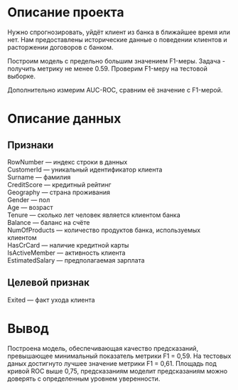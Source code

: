 # Описание проекта
Нужно спрогнозировать, уйдёт клиент из банка в ближайшее время или нет. Нам предоставлены исторические данные о поведении клиентов и расторжении договоров с банком.

Построим модель с предельно большим значением F1-меры. Задача - получить метрику не менее 0.59. Проверим F1-меру на тестовой выборке.

Дополнительно измерим AUC-ROC, сравним её значение с F1-мерой.

# Описание данных
  ## Признаки
RowNumber — индекс строки в данных
<br>CustomerId — уникальный идентификатор клиента
<br>Surname — фамилия
<br>CreditScore — кредитный рейтинг
<br>Geography — страна проживания
<br>Gender — пол
<br>Age — возраст
<br>Tenure — сколько лет человек является клиентом банка
<br>Balance — баланс на счёте
<br>NumOfProducts — количество продуктов банка, используемых клиентом
<br>HasCrCard — наличие кредитной карты
<br>IsActiveMember — активность клиента
<br>EstimatedSalary — предполагаемая зарплата
  ## Целевой признак
Exited — факт ухода клиента

# Вывод

Построена модель, обеспечивающая качество предсказаний, превышающее минимальный показатель метрики F1 = 0,59. На тестовых даных достигнуто лучшее значение метрики  F1 = 0,61. Площадь под кривой ROC выше 0,75, предсказаниям моделит предсказаниям можно доверять с определенным уровнем уверенности.
